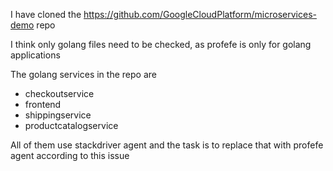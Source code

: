 I have cloned the https://github.com/GoogleCloudPlatform/microservices-demo repo

I think only golang files need to be checked, as profefe
is only for golang applications

The golang services in the repo are
* checkoutservice
* frontend
* shippingservice
* productcatalogservice

All of them use stackdriver agent and the task is to replace that with 
profefe agent according to this issue
